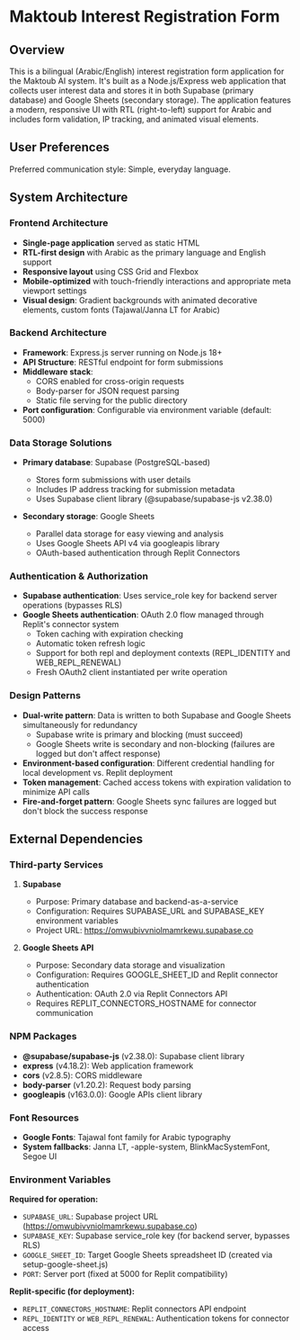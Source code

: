 # Maktoub Interest Registration Form

## Overview

This is a bilingual (Arabic/English) interest registration form application for the Maktoub AI system. It's built as a Node.js/Express web application that collects user interest data and stores it in both Supabase (primary database) and Google Sheets (secondary storage). The application features a modern, responsive UI with RTL (right-to-left) support for Arabic and includes form validation, IP tracking, and animated visual elements.

## User Preferences

Preferred communication style: Simple, everyday language.

## System Architecture

### Frontend Architecture
- **Single-page application** served as static HTML
- **RTL-first design** with Arabic as the primary language and English support
- **Responsive layout** using CSS Grid and Flexbox
- **Mobile-optimized** with touch-friendly interactions and appropriate meta viewport settings
- **Visual design**: Gradient backgrounds with animated decorative elements, custom fonts (Tajawal/Janna LT for Arabic)

### Backend Architecture
- **Framework**: Express.js server running on Node.js 18+
- **API Structure**: RESTful endpoint for form submissions
- **Middleware stack**:
  - CORS enabled for cross-origin requests
  - Body-parser for JSON request parsing
  - Static file serving for the public directory
- **Port configuration**: Configurable via environment variable (default: 5000)

### Data Storage Solutions
- **Primary database**: Supabase (PostgreSQL-based)
  - Stores form submissions with user details
  - Includes IP address tracking for submission metadata
  - Uses Supabase client library (@supabase/supabase-js v2.38.0)
  
- **Secondary storage**: Google Sheets
  - Parallel data storage for easy viewing and analysis
  - Uses Google Sheets API v4 via googleapis library
  - OAuth-based authentication through Replit Connectors

### Authentication & Authorization
- **Supabase authentication**: Uses service_role key for backend server operations (bypasses RLS)
- **Google Sheets authentication**: OAuth 2.0 flow managed through Replit's connector system
  - Token caching with expiration checking
  - Automatic token refresh logic
  - Support for both repl and deployment contexts (REPL_IDENTITY and WEB_REPL_RENEWAL)
  - Fresh OAuth2 client instantiated per write operation

### Design Patterns
- **Dual-write pattern**: Data is written to both Supabase and Google Sheets simultaneously for redundancy
  - Supabase write is primary and blocking (must succeed)
  - Google Sheets write is secondary and non-blocking (failures are logged but don't affect response)
- **Environment-based configuration**: Different credential handling for local development vs. Replit deployment
- **Token management**: Cached access tokens with expiration validation to minimize API calls
- **Fire-and-forget pattern**: Google Sheets sync failures are logged but don't block the success response

## External Dependencies

### Third-party Services
1. **Supabase**
   - Purpose: Primary database and backend-as-a-service
   - Configuration: Requires SUPABASE_URL and SUPABASE_KEY environment variables
   - Project URL: https://omwubivvniolmamrkewu.supabase.co

2. **Google Sheets API**
   - Purpose: Secondary data storage and visualization
   - Configuration: Requires GOOGLE_SHEET_ID and Replit connector authentication
   - Authentication: OAuth 2.0 via Replit Connectors API
   - Requires REPLIT_CONNECTORS_HOSTNAME for connector communication

### NPM Packages
- **@supabase/supabase-js** (v2.38.0): Supabase client library
- **express** (v4.18.2): Web application framework
- **cors** (v2.8.5): CORS middleware
- **body-parser** (v1.20.2): Request body parsing
- **googleapis** (v163.0.0): Google APIs client library

### Font Resources
- **Google Fonts**: Tajawal font family for Arabic typography
- **System fallbacks**: Janna LT, -apple-system, BlinkMacSystemFont, Segoe UI

### Environment Variables
**Required for operation:**
- `SUPABASE_URL`: Supabase project URL (https://omwubivvniolmamrkewu.supabase.co)
- `SUPABASE_KEY`: Supabase service_role key (for backend server, bypasses RLS)
- `GOOGLE_SHEET_ID`: Target Google Sheets spreadsheet ID (created via setup-google-sheet.js)
- `PORT`: Server port (fixed at 5000 for Replit compatibility)

**Replit-specific (for deployment):**
- `REPLIT_CONNECTORS_HOSTNAME`: Replit connectors API endpoint
- `REPL_IDENTITY` or `WEB_REPL_RENEWAL`: Authentication tokens for connector access